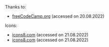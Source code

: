 Thanks to:
- [freeCodeCamp.org](https://www.youtube.com/watch?v=kUMe1FH4CHE) (accessed on 20.08.2022)

Icons:
- [icons8.com](https://icons8.com/icon/7839/cool) (accessed on 21.08.2022)
- [icons8.com](https://icons8.com/icon/5212/cool) (accessed on 21.08.2022)